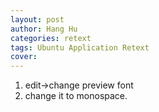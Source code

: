 ```yaml
---
layout: post
author: Hang Hu
categories: retext
tags: Ubuntu Application Retext 
cover: 
---
```


1. edit->change preview font  
2. change it to monospace.
